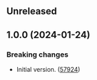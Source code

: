 <!-- Learn how to maintain this file at https://github.com/WordPress/gutenberg/tree/HEAD/packages#maintaining-changelogs. -->

## Unreleased

## 1.0.0 (2024-01-24)

### Breaking changes

-   Initial version. ([57924](https://github.com/WordPress/gutenberg/pull/57924))
